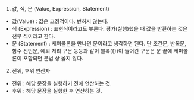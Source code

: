 1. 값, 식, 문 (Value, Expression, Statement)
- 값(Value) : 값은 고정적이다. 변하지 않는다.
- 식 (Expression) : 표현식이라고도 부른다. 평가(실행)했을 때 값을 반환하는 것은 전부 식이라고 한다.
- 문 (Statement) : 세미콜론을 만나면 문이라고 생각하면 된다.
단 조건문, 반복문, 함수 선언문, 예외 처리 구문 등등과 같이 블록({})이 들어간 구문은
문 끝에 세미콜론이 포함되면 문법 상 옳지 않다.

2. 전위, 후위 연산자
- 전위 : 해당 문장을 실행하기 전에 연산하는 것.
- 후위 : 해당 문장을 실행한 후 연산하는 것.